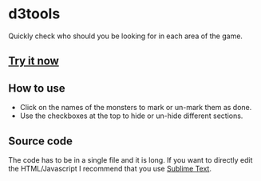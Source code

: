 d3tools
=======

Quickly check who should you be looking for in each area of the game.

## [Try it now](http://givanse.github.io/d3tools/hunt)

## How to use
 * Click on the names of the monsters to mark or un-mark them as done.
 * Use the checkboxes at the top to hide or un-hide different sections.

## Source code
The code has to be in a single file and it is long. If you want to directly edit the HTML/Javascript I recommend that you use [Sublime Text](http://www.sublimetext.com/).
